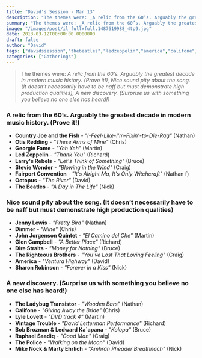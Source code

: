 ```yaml
---
title: "David's Session - Mar 13"
description: "The themes were: _A relic from the 60’s. Arguably the greatest decade in modern music history. (Prove it!), Nice sound pity about the song. (It doesn’t necessarily have to be naff but must demonstrate high production qualities), A new discovery. (Surprise us with something you believe no one else has heard!)_"
summary: "The themes were: _A relic from the 60’s. Arguably the greatest decade in modern music history. (Prove it!), Nice sound pity about the song. (It doesn’t necessarily have to be naff but must demonstrate high production qualities), A new discovery. (Surprise us with something you believe no one else has heard!)_"
image: "/images/post/il_fullxfull.1487619988_4tp9.jpg"
date: 2013-03-12T00:00:00.0000000
draft: false
author: "David"
tags: ["davidssession","thebeatles","ledzeppelin","america","califone","dimmer","otisredding","glencampbell","countryjoeandthefish","jennylewis","direstraits","lylelovett","larrysrebels","fairportconvention","octopus","thepolice","bobbrozman","georgiefame","steviewonder","raphaelsaadiq","sharonrobinson","vintagetrouble","ledwardkaapana","johnjorgensonquintet","therighteousbrothers","theladybugtransistor","mikenockandmartyehrlich"]
categories: ["Gatherings"]
---
```

> The themes were: _A relic from the 60’s. Arguably the greatest decade in modern music history. (Prove it!), Nice sound pity about the song. (It doesn’t necessarily have to be naff but must demonstrate high production qualities), A new discovery. (Surprise us with something you believe no one else has heard!)_
### A relic from the 60’s. Arguably the greatest decade in modern music history. (Prove it!)
- **Country Joe and the Fish** - _"I-Feel-Like-I'm-Fixin'-to-Die-Rag"_ (Nathan)
- **Otis Redding** - _"These Arms of Mine"_ (Chris)
- **Georgie Fame** - _"Yeh Yeh"_ (Martin)
- **Led Zeppelin** - _"Thank You"_ (Richard)
- **Larry's Rebels** - _"Let's Think of Something"_ (Bruce)
- **Stevie Wonder** - _"Blowing in the Wind"_ (Craig)
- **Fairport Convention** - _"It's Alright Ma, It's Only Witchcraft"_ (Nathan f)
- **Octopus** - _"The River"_ (David)
- **The Beatles** - _"A Day in The Life"_ (Nick)
### Nice sound pity about the song. (It doesn’t necessarily have to be naff but must demonstrate high production qualities)
- **Jenny Lewis** - _"Pretty Bird"_ (Nathan)
- **Dimmer** - _"Mine"_ (Chris)
- **John Jorgenson Quintet** - _"El Camino del Che"_ (Martin)
- **Glen Campbell** - _"A Better Place"_ (Richard)
- **Dire Straits** - _"Money for Nothing"_ (Bruce)
- **The Righteous Brothers** - _"You've Lost That Loving Feeling"_ (Craig)
- **America** - _"Ventura Highway"_ (David)
- **Sharon Robinson** - _"Forever in a Kiss"_ (Nick)
### A new discovery. (Surprise us with something you believe no one else has heard!)
- **The Ladybug Transistor** - _"Wooden Bars"_ (Nathan)
- **Califone** - _"Giving Away the Bride"_ (Chris)
- **Lyle Lovett** - _"DVD track 4"_ (Martin)
- **Vintage Trouble** - _"David Letterman Performance"_ (Richard)
- **Bob Brozman & Ledward Ka`apana** - _"Kolopa"_ (Bruce)
- **Raphael Saadiq** - _"Good Man"_ (Craig)
- **The Police** - _"Walking on the Moon"_ (David)
- **Mike Nock & Marty Ehrlich** - _"Amhrán Pheader Breathnach"_ (Nick)
